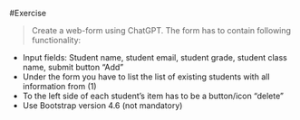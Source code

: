 #Exercise

>Create a web-form using ChatGPT. The form has to contain
>following functionality:

- Input fields: Student name, student email, student grade,
student class name, submit button “Add”
- Under the form you have to list the list of existing students
with all information from (1)
- To the left side of each student’s item has to be a
button/icon “delete”
- Use Bootstrap version 4.6 (not mandatory)